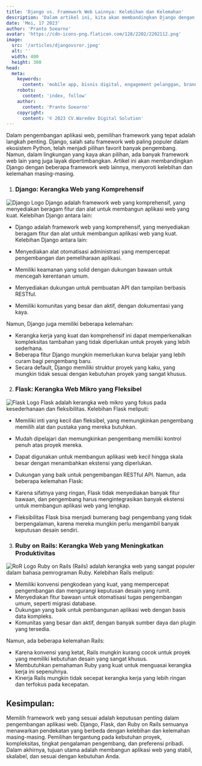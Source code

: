 ```yaml
---
title: 'Django vs. Framework Web Lainnya: Kelebihan dan Kelemahan'
description: 'Dalam artikel ini, kita akan membandingkan Django dengan beberapa framework web lainnya dan mengungkap kelebihan dan kelemahan masing-masing. Django, yang merupakan salah satu framework web paling populer dalam ekosistem Python, menawarkan fitur dan alat yang kuat untuk pengembangan aplikasi web. Namun, artikel ini tidak hanya akan membahas Django, tetapi juga akan melibatkan dua framework web lain yang patut dipertimbangkan: Flask dan Ruby on Rails.'
date: 'Mei, 17 2023'
author: 'Pranto Soearno'
avatar: 'https://cdn-icons-png.flaticon.com/128/2202/2202112.png'
image:
  src: '/articles/djangovsror.jpeg'
  alt: ''
  width: 400
  height: 300
head:
  meta:
    keywords:
      content: 'mobile app, bisnis digital, engagement pelanggan, branding, penjualan, kepuasan pelanggan, efisiensi bisnis'
    robots: 
      content: 'index, follow'
    author:
      content: 'Pranto Soearno'
    copyright:
      content: '© 2023 CV.Waredev Digital Solution'
---
```


Dalam pengembangan aplikasi web, pemilihan framework yang tepat adalah langkah penting. Django, salah satu framework web paling populer dalam ekosistem Python, telah menjadi pilihan favorit banyak pengembang. Namun, dalam lingkungan yang kaya akan pilihan, ada banyak framework web lain yang juga layak dipertimbangkan. Artikel ini akan membandingkan Django dengan beberapa framework web lainnya, menyoroti kelebihan dan kelemahan masing-masing.

1. ### Django: Kerangka Web yang Komprehensif
![Django Logo](https://blog.knoldus.com/wp-content/uploads/2020/06/python-django.png)
Django adalah framework web yang komprehensif, yang menyediakan beragam fitur dan alat untuk membangun aplikasi web yang kuat. Kelebihan Django antara lain:

  - Django adalah framework web yang komprehensif, yang menyediakan beragam fitur dan alat untuk membangun aplikasi web yang kuat. Kelebihan Django antara lain:

  - Menyediakan alat otomatisasi administrasi yang mempercepat pengembangan dan pemeliharaan aplikasi.

+ Memiliki keamanan yang solid dengan dukungan bawaan untuk mencegah kerentanan umum.


+ Menyediakan dukungan untuk pembuatan API dan tampilan berbasis RESTful.

+ Memiliki komunitas yang besar dan aktif, dengan dokumentasi yang kaya.


Namun, Django juga memiliki beberapa kelemahan:

+ Kerangka kerja yang kuat dan komprehensif ini dapat memperkenalkan kompleksitas tambahan yang tidak diperlukan untuk proyek yang lebih sederhana.
+ Beberapa fitur Django mungkin memerlukan kurva belajar yang lebih curam bagi pengembang baru.
+ Secara default, Django memiliki struktur proyek yang kaku, yang mungkin tidak sesuai dengan kebutuhan proyek yang sangat khusus.

2. ### Flask: Kerangka Web Mikro yang Fleksibel
![Flask Logo](https://res.cloudinary.com/practicaldev/image/fetch/s--JNhebXJ1--/c_limit%2Cf_auto%2Cfl_progressive%2Cq_auto%2Cw_880/https://thepracticaldev.s3.amazonaws.com/i/5ypemv5n1l7e4vcc2ps8.JPG)
Flask adalah kerangka web mikro yang fokus pada kesederhanaan dan fleksibilitas. Kelebihan Flask meliputi:

+ Memiliki inti yang kecil dan fleksibel, yang memungkinkan pengembang memilih alat dan pustaka yang mereka butuhkan.
+ Mudah dipelajari dan memungkinkan pengembang memiliki kontrol penuh atas proyek mereka.
+ Dapat digunakan untuk membangun aplikasi web kecil hingga skala besar dengan menambahkan ekstensi yang diperlukan.
+ Dukungan yang baik untuk pengembangan RESTful API.
Namun, ada beberapa kelemahan Flask:

+ Karena sifatnya yang ringan, Flask tidak menyediakan banyak fitur bawaan, dan pengembang harus mengintegrasikan banyak ekstensi untuk membangun aplikasi web yang lengkap.
+ Fleksibilitas Flask bisa menjadi bumerang bagi pengembang yang tidak berpengalaman, karena mereka mungkin perlu mengambil banyak keputusan desain sendiri.

3. ### Ruby on Rails: Kerangka Web yang Meningkatkan Produktivitas
![RoR Logo](https://encrypted-tbn0.gstatic.com/images?q=tbn:ANd9GcQvZNgUkQNfbdTdRiAongsvUpZ6mvA9xCPMGg&usqp=CAU)
Ruby on Rails (Rails) adalah kerangka web yang sangat populer dalam bahasa pemrograman Ruby. Kelebihan Rails meliputi:

+ Memiliki konvensi pengkodean yang kuat, yang mempercepat pengembangan dan mengurangi keputusan desain yang rumit.
+ Menyediakan fitur bawaan untuk otomatisasi tugas pengembangan umum, seperti migrasi database.
+ Dukungan yang baik untuk pembangunan aplikasi web dengan basis data kompleks.
+ Komunitas yang besar dan aktif, dengan banyak sumber daya dan plugin yang tersedia.

Namun, ada beberapa kelemahan Rails:

+ Karena konvensi yang ketat, Rails mungkin kurang cocok untuk proyek yang memiliki kebutuhan desain yang sangat khusus.
+ Membutuhkan pemahaman Ruby yang kuat untuk menguasai kerangka kerja ini sepenuhnya.
+ Kinerja Rails mungkin tidak secepat kerangka kerja yang lebih ringan dan terfokus pada kecepatan.

## Kesimpulan:
Memilih framework web yang sesuai adalah keputusan penting dalam pengembangan aplikasi web. Django, Flask, dan Ruby on Rails semuanya menawarkan pendekatan yang berbeda dengan kelebihan dan kelemahan masing-masing. Pemilihan tergantung pada kebutuhan proyek, kompleksitas, tingkat pengalaman pengembang, dan preferensi pribadi. Dalam akhirnya, tujuan utama adalah membangun aplikasi web yang stabil, skalabel, dan sesuai dengan kebutuhan Anda.
